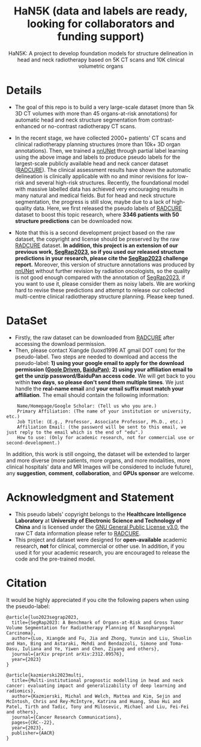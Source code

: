 # <div align=center>HaN5K (data and labels are ready, looking for collaborators and funding support)</div>
<div align=center>HaN5K: A project to develop foundation models for structure delineation in head and neck radiotherapy based on 5K CT scans and 10K clinical volumetric organs</div>

# Details
* The goal of this repo is to build a very large-scale dataset (more than 5k 3D CT volumes with more than 45 organs-at-risk annotations) for automatic head and neck structure segmentation from contrast-enhanced or no-contrast radiotherapy CT scans.
 
* In the recent stage, we have collected 2000+ patients' CT scans and clinical radiotherapy planning structures (more than 10k+ 3D organ annotations). Then, we trained a [nnUNet](https://github.com/MIC-DKFZ/nnUNet) through partial label learning using the above image and labels to produce pseudo labels for the largest-scale publicly available head and neck cancer dataset ([RADCURE](https://www.cancerimagingarchive.net/collection/radcure/)). The clinical assessment results have shown the automatic delineation is clinically applicable with no and minor revisions for low-risk and several high-risk structures. Recently, the foundational model with massive labelled data has achieved very encouraging results in many natural and medical fields. But for head and neck structure segmentation, the progress is still slow, maybe due to a lack of high-quality data. Here, we first released the pseudo labels of [RADCURE](https://www.cancerimagingarchive.net/collection/radcure/) dataset to boost this topic research, where **3346 patients with 50 structure predictions** can be downloaded now.
  
* Note that this is a second development project based on the raw dataset, the copyright and license should be preserved by the raw [RADCURE](https://www.cancerimagingarchive.net/collection/radcure/) dataset. **In addition, this project is an extension of our previous work, [SegRap2023](https://segrap2023.grand-challenge.org/), so if you used our released structure predictions in your research, please cite the [SegRap2023](https://segrap2023.grand-challenge.org/) challenge report.** Moreover, this version of structure annotations was produced by [nnUNet](https://github.com/MIC-DKFZ/nnUNet) without further revision by radiation oncologists, so the quality is not good enough compared with the annotation of [SegRap2023](https://segrap2023.grand-challenge.org/), if you want to use it, please consider them as noisy labels. We are working hard to revise these predictions and attempt to release our collected multi-centre clinical radiotherapy structure planning. Please keep tuned.

# DataSet
* Firstly, the raw dataset can be downloaded from [RADCURE](https://www.cancerimagingarchive.net/collection/radcure/) after accessing the download permission.
* Then, please contact Xiangde (luoxd1996 AT gmail DOT com) for the pseudo-label. Two steps are needed to download and access the pseudo-label: **1) using your google email to apply for the download permission ([Goole Driven](https://drive.google.com/file/d/1eQNk3dKaCDEfRYyDsR-cPTDyUrJlGrT4/view?usp=sharing), [BaiduPan](https://pan.baidu.com/s/1kJNjJ7s2svh9KK-94FY4HA?pwd=2023))**; **2) using your affiliation email to get the unzip password/BaiduPan access code**. We will get back to you within **two days**, **so please don't send them multiple times**. We just handle the **real-name email** and **your email suffix must match your affiliation**. The email should contain the following information:

```
    Name/Homepage/Google Scholar: (Tell us who you are.)
    Primary Affiliation: (The name of your institution or university, etc.)
    Job Title: (E.g., Professor, Associate Professor, Ph.D., etc.)
    Affiliation Email: (the password will be sent to this email, we just reply to the email which is the end of "edu".)
    How to use: (Only for academic research, not for commercial use or second-development.)
```
    
In addition, this work is still ongoing, the dataset will be extended to larger and more diverse (more patients, more organs, and more modalities, more clinical hospitals' data and MR Images will be considered to include future), any **suggestion**, **comment**, **collaboration**, and **GPUs sponsor** are welcome. 

# Acknowledgment and Statement
* This pseudo labels' copyright belongs to the **Healthcare Intelligence Laboratory** at **University of Electronic Science and Technology of China** and is licensed under the [GNU General Public License v3.0](https://www.gnu.org/licenses/gpl-3.0.html), the raw CT data information please refer to [RADCURE](https://www.cancerimagingarchive.net/collection/radcure/).
* This project and dataset were designed for **open-available** academic research, **not** for clinical, commercial or other use. In addition, if you used it for your academic research, you are encouraged to release the code and the pre-trained model.

# Citation
It would be highly appreciated if you cite the following papers when using the pseudo-label:
```
@article{luo2023segrap2023,
  title={SegRap2023: A Benchmark of Organs-at-Risk and Gross Tumor Volume Segmentation for Radiotherapy Planning of Nasopharyngeal Carcinoma},
  author={Luo, Xiangde and Fu, Jia and Zhong, Yunxin and Liu, Shuolin and Han, Bing and Astaraki, Mehdi and Bendazzoli, Simone and Toma-Dasu, Iuliana and Ye, Yiwen and Chen, Ziyang and others},
  journal={arXiv preprint arXiv:2312.09576},
  year={2023}
}

@article{kazmierski2023multi,
  title={Multi-institutional prognostic modelling in head and neck cancer: evaluating impact and generalizability of deep learning and radiomics},
  author={Kazmierski, Michal and Welch, Mattea and Kim, Sejin and McIntosh, Chris and Rey-McIntyre, Katrina and Huang, Shao Hui and Patel, Tirth and Tadic, Tony and Milosevic, Michael and Liu, Fei-Fei and others},
  journal={Cancer Research Communications},
  pages={CRC--22},
  year={2023},
  publisher={AACR}
}
```
